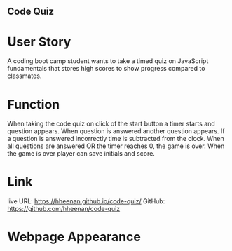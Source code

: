 ## Code Quiz

# User Story
A coding boot camp student wants to take a timed quiz on JavaScript fundamentals that stores high scores to show progress compared to classmates.

# Function
When taking the code quiz on click of the start button a timer starts and question appears.
When question is answered another question appears.
If a question is answered incorrectly time is subtracted from the clock.
When all questions are answered OR the timer reaches 0, the game is over.
When the game is over player can save initials and score.

# Link
live URL: https://hheenan.github.io/code-quiz/
GitHub: https://github.com/hheenan/code-quiz

# Webpage Appearance

